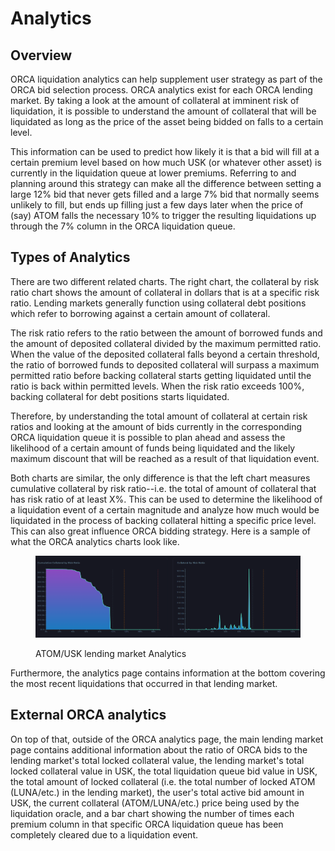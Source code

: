 # Analytics

## Overview

ORCA liquidation analytics can help supplement user strategy as part of the ORCA bid selection process. ORCA analytics exist for each ORCA lending market. By taking a look at the amount of collateral at imminent risk of liquidation, it is possible to understand the amount of collateral that will be liquidated as long as the price of the asset being bidded on falls to a certain level.

This information can be used to predict how likely it is that a bid will fill at a certain premium level based on how much USK (or whatever other asset) is currently in the liquidation queue at lower premiums. Referring to and planning around this strategy can make all the difference between setting a large 12% bid that never gets filled and a large 7% bid that normally seems unlikely to fill, but ends up filling just a few days later when the price of (say) ATOM falls the necessary 10% to trigger the resulting liquidations up through the 7% column in the ORCA liquidation queue.&#x20;

## Types of Analytics

There are two different related charts. The right chart, the collateral by risk ratio chart shows the amount of collateral in dollars that is at a specific risk ratio. Lending markets generally function using collateral debt positions which refer to borrowing against a certain amount of collateral.

The risk ratio refers to the ratio between the amount of borrowed funds and the amount of deposited collateral divided by the maximum permitted ratio. When the value of the deposited collateral falls beyond a certain threshold, the ratio of borrowed funds to deposited collateral will surpass a maximum permitted ratio before backing collateral starts getting liquidated until the ratio is back within permitted levels. When the risk ratio exceeds 100%, backing collateral for debt positions starts liquidated.

Therefore, by understanding the total amount of collateral at certain risk ratios and looking at the amount of bids currently in the corresponding ORCA liquidation queue it is possible to plan ahead and assess the likelihood of a certain amount of funds being liquidated and the likely maximum discount that will be reached as a result of that liquidation event.

Both charts are similar, the only difference is that the left chart measures cumulative collateral by risk ratio--i.e. the total of amount of collateral that has risk ratio of at least X%. This can be used to determine the likelihood of a liquidation event of a certain magnitude and analyze how much would be liquidated in the process of backing collateral hitting a specific price level. This can also great influence ORCA bidding strategy. Here is a sample of what the ORCA analytics charts look like.

<figure><img src="../../../../.gitbook/assets/ORCAscreenie3.png" alt=""><figcaption><p>ATOM/USK lending market Analytics</p></figcaption></figure>

Furthermore, the analytics page contains information at the bottom covering the most recent liquidations that occurred in that lending market.&#x20;

## External ORCA analytics&#x20;

On top of that, outside of the ORCA analytics page, the main lending market page contains additional information about the ratio of ORCA bids to the lending market's total locked collateral value, the lending market's total locked collateral value in USK, the total liquidation queue bid value in USK, the total amount of locked collateral (i.e. the total number of locked ATOM (LUNA/etc.) in the lending market), the user's total active bid amount in USK, the current collateral (ATOM/LUNA/etc.) price being used by the liquidation oracle, and a bar chart showing the number of times each premium column in that specific ORCA liquidation queue has been completely cleared due to a liquidation event.&#x20;
